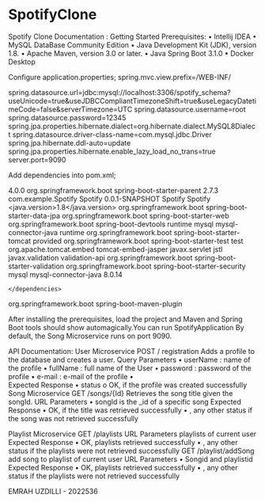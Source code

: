 # SpotifyClone
 
Spotify Clone Documentation :
Getting Started
Prerequisites:
•	Intellij IDEA
•	MySQL DataBase Community Edition
•	Java Development Kit (JDK), version 1.8.
•	Apache Maven, version 3.0 or later.
•	Java Spring Boot 3.1.0
•	Docker Desktop

Configure application.properties;
spring.mvc.view.prefix=/WEB-INF/

spring.datasource.url=jdbc:mysql://localhost:3306/spotify_schema?useUnicode=true&useJDBCCompliantTimezoneShift=true&useLegacyDatetimeCode=false&serverTimezone=UTC
spring.datasource.username=root
spring.datasource.password=12345
spring.jpa.properties.hibernate.dialect=org.hibernate.dialect.MySQL8Dialect
spring.datasource.driver-class-name=com.mysql.jdbc.Driver
spring.jpa.hibernate.ddl-auto=update
spring.jpa.properties.hibernate.enable_lazy_load_no_trans=true
server.port=9090

Add dependencies into pom.xml;
<?xml version="1.0" encoding="UTF-8"?>
<project xmlns="http://maven.apache.org/POM/4.0.0" xmlns:xsi="http://www.w3.org/2001/XMLSchema-instance"
   xsi:schemaLocation="http://maven.apache.org/POM/4.0.0 https://maven.apache.org/xsd/maven-4.0.0.xsd">
   <modelVersion>4.0.0</modelVersion>
   <parent>
      <groupId>org.springframework.boot</groupId>
      <artifactId>spring-boot-starter-parent</artifactId>
      <version>2.7.3</version>
      <relativePath/> <!-- lookup parent from repository -->
   </parent>
   <groupId>com.example.Spotify</groupId>
   <artifactId>Spotify</artifactId>
   <version>0.0.1-SNAPSHOT</version>
   <name>Spotify</name>
   <description>Spotify</description>
   <properties>
      <java.version>1.8</java.version>
   </properties>
   <dependencies>
    <dependency>
        <groupId>org.springframework.boot</groupId>
        <artifactId>spring-boot-starter-data-jpa</artifactId>
    </dependency>
    <dependency>
        <groupId>org.springframework.boot</groupId>
        <artifactId>spring-boot-starter-web</artifactId>
    </dependency>
    <dependency>
        <groupId>org.springframework.boot</groupId>
        <artifactId>spring-boot-devtools</artifactId>
        <scope>runtime</scope>
    </dependency>
    <dependency>
        <groupId>mysql</groupId>
        <artifactId>mysql-connector-java</artifactId>
        <scope>runtime</scope>
    </dependency>
    <dependency>
        <groupId>org.springframework.boot</groupId>
        <artifactId>spring-boot-starter-tomcat</artifactId>
        <scope>provided</scope>
    </dependency>
    <dependency>
        <groupId>org.springframework.boot</groupId>
        <artifactId>spring-boot-starter-test</artifactId>
        <scope>test</scope>
    </dependency>
    <dependency>
        <groupId>org.apache.tomcat.embed</groupId>
        <artifactId>tomcat-embed-jasper</artifactId>
    </dependency>
    <dependency>
        <groupId>javax.servlet</groupId>
        <artifactId>jstl</artifactId>
    </dependency>
    <dependency>
   <groupId>javax.validation</groupId>
   <artifactId>validation-api</artifactId>
    </dependency>
    <dependency>
   <groupId>org.springframework.boot</groupId>
   <artifactId>spring-boot-starter-validation</artifactId>
    </dependency>
    <dependency>
        <groupId>org.springframework.boot</groupId>
        <artifactId>spring-boot-starter-security</artifactId>
    </dependency>
        <!-- https://mvnrepository.com/artifact/mysql/mysql-connector-java -->
        <dependency>
            <groupId>mysql</groupId>
            <artifactId>mysql-connector-java</artifactId>
            <version>8.0.14</version>
        </dependency>


    </dependencies>

   <build>
      <plugins>
         <plugin>
            <groupId>org.springframework.boot</groupId>
            <artifactId>spring-boot-maven-plugin</artifactId>
         </plugin>
      </plugins>

   </build>

</project>

 
After installing the prerequisites, load the project and Maven and Spring Boot tools should show automagically.You can run SpotifyApplication By default, the Song Microservice runs on port 9090.

API Documentation:
User Microservice
POST / registration
Adds a profile to the database and creates a user.
Query Parameters
•	userName : name of the profile
•	fullName : full name of the User
•	password : password of the profile
•	e-mail : e-mail of the profile
•	
Expected Response
•	status
o	OK, if the profile was created successfully
Song Microservice
GET /songs/{Id}
Retrieves the song title given the songId.
URL Parameters
•	songId is the _id of a specific song
Expected Response
•	OK, if the title was retrieved successfully
•	<string>, any other status if the song was not retrieved successfully

Playlist Microservice
GET /playlists
URL Parameters
playlists of current user
Expected Response
•	OK, playlists retrieved successfully
•	<string>, any other status if the playlists were not retrieved successfully
GET /playlist/addSong
add song to playlist of current user
URL Parameters
•	Songid and playlistid 
Expected Response
•	OK, playlists retrieved successfully
•	<string>, any other status if the playlists were not retrieved successfully

EMRAH UZDILLI - 2022536
